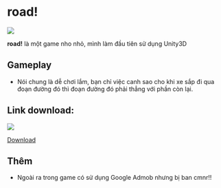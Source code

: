 # road!
![](https://i.imgur.com/LM3KCZX.png)

**road!** là một game nho nhỏ, mình làm đầu tiên sử dụng Unity3D

## Gameplay

- Nói chung là dễ chơi lắm, bạn chỉ việc canh sao cho khi xe sắp đi qua đoạn đường đó thì đoạn đường đó phải thẳng với phần còn lại.

## Link download: 

![](https://i.imgur.com/B8YVG97.png)

[Download](https://play.google.com/store/apps/details?id=com.tung.road "Google Play")

## Thêm

- Ngoài ra trong game có sử dụng Google Admob nhưng bị ban cmnr!!
